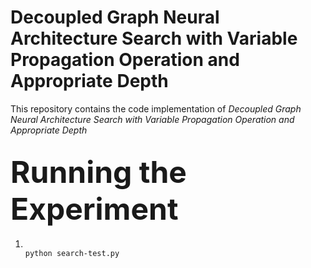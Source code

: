 # Decoupled Graph Neural Architecture Search with Variable Propagation Operation and Appropriate Depth

This repository contains the code implementation of <em>Decoupled Graph Neural Architecture Search with Variable Propagation Operation and Appropriate Depth</em>

## <font size=36>Running the Experiment</font>

<ol>
  <li><strong></strong></li>
  <code>python search-test.py                                 </code>
 </ol>
</font>
